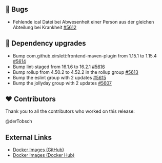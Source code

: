 ## 🐞 Bugs

- Fehlende ical Datei bei Abwesenheit einer Person aus der gleichen Abteilung bei Krankheit [#5612](https://github.com/urlaubsverwaltung/urlaubsverwaltung/issues/5612)

## 🔨 Dependency upgrades

- Bump com.github.eirslett:frontend-maven-plugin from 1.15.1 to 1.15.4 [#5614](https://github.com/urlaubsverwaltung/urlaubsverwaltung/pull/5614)
- Bump lint-staged from 16.1.6 to 16.2.1 [#5616](https://github.com/urlaubsverwaltung/urlaubsverwaltung/pull/5616)
- Bump rollup from 4.50.2 to 4.52.2 in the rollup group [#5613](https://github.com/urlaubsverwaltung/urlaubsverwaltung/pull/5613)
- Bump the eslint group with 2 updates [#5615](https://github.com/urlaubsverwaltung/urlaubsverwaltung/pull/5615)
- Bump the jollyday group with 2 updates [#5607](https://github.com/urlaubsverwaltung/urlaubsverwaltung/pull/5607)

## ❤️ Contributors

Thank you to all the contributors who worked on this release:

@derTobsch
## External Links

- [Docker Images (GitHub)](https://github.com/urlaubsverwaltung/urlaubsverwaltung/pkgs/container/urlaubsverwaltung%2Furlaubsverwaltung)
- [Docker Images (Docker Hub)](https://hub.docker.com/r/urlaubsverwaltung/urlaubsverwaltung)
